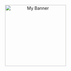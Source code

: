 <p align="center">
  <img 
    width="200" 
    height="200" 
    src="https://github.com/C242-PS458-ByeTrash/ByeTrash/issues/1#issue-2732001150" 
    alt="My Banner">
</p>
